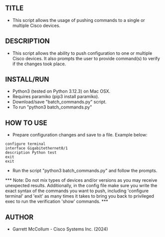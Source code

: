 
## TITLE  
  
- This script allows the usage of pushing commands to a single or multiple Cisco devices. 
  
## DESCRIPTION  

- This script allows the ability to push configuration to one or multiple Cisco devices.  It also prompts the user to provide command(s) to verify if the changes took place.    

## INSTALL/RUN  
  
- Python3 (tested on Python 3.12.3) on Mac OSX. 
- Requires paramiko (pip3 install paramiko). 
- Download/save "batch_commands.py" script.  
- To run "python3 batch_commands.py"

 ## HOW TO USE  
  
- Prepare configuration changes and save to a file.  Example below:  

```
configure terminal
interface Gigabitethernet0/1
description Python test
exit
exit
```

- Run the script "python3 batch_commands.py" and follow the prompts.  

*** Note: Do not mix types of devices and/or versions as you may receive unexpected results. Additionally, in the config file make sure you write the exact syntax of the commands you want to push, including 'configure terminal' and 'exit' as many times it takes to bring you back to privileged exec to run the verification 'show' commands. ***
  
## AUTHOR  

- Garrett McCollum - Cisco Systems Inc. (2024)  
